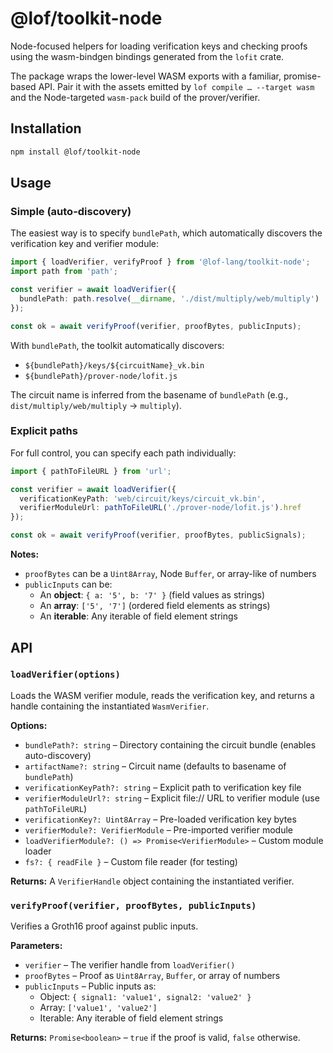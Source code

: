 # @lof/toolkit-node

Node-focused helpers for loading verification keys and checking proofs using the wasm-bindgen bindings generated from the `lofit` crate.

The package wraps the lower-level WASM exports with a familiar, promise-based API. Pair it with the assets emitted by `lof compile … --target wasm` and the Node-targeted `wasm-pack` build of the prover/verifier.

## Installation

```bash
npm install @lof/toolkit-node
```

## Usage

### Simple (auto-discovery)

The easiest way is to specify `bundlePath`, which automatically discovers the verification key and verifier module:

```ts
import { loadVerifier, verifyProof } from '@lof-lang/toolkit-node';
import path from 'path';

const verifier = await loadVerifier({
  bundlePath: path.resolve(__dirname, './dist/multiply/web/multiply')
});

const ok = await verifyProof(verifier, proofBytes, publicInputs);
```

With `bundlePath`, the toolkit automatically discovers:
- `${bundlePath}/keys/${circuitName}_vk.bin`
- `${bundlePath}/prover-node/lofit.js`

The circuit name is inferred from the basename of `bundlePath` (e.g., `dist/multiply/web/multiply` → `multiply`).

### Explicit paths

For full control, you can specify each path individually:

```ts
import { pathToFileURL } from 'url';

const verifier = await loadVerifier({
  verificationKeyPath: 'web/circuit/keys/circuit_vk.bin',
  verifierModuleUrl: pathToFileURL('./prover-node/lofit.js').href
});

const ok = await verifyProof(verifier, proofBytes, publicSignals);
```

**Notes:**
- `proofBytes` can be a `Uint8Array`, Node `Buffer`, or array-like of numbers
- `publicInputs` can be:
  - An **object**: `{ a: '5', b: '7' }` (field values as strings)
  - An **array**: `['5', '7']` (ordered field elements as strings)
  - An **iterable**: Any iterable of field element strings

## API

### `loadVerifier(options)`

Loads the WASM verifier module, reads the verification key, and returns a handle containing the instantiated `WasmVerifier`.

**Options:**
- `bundlePath?: string` – Directory containing the circuit bundle (enables auto-discovery)
- `artifactName?: string` – Circuit name (defaults to basename of `bundlePath`)
- `verificationKeyPath?: string` – Explicit path to verification key file
- `verifierModuleUrl?: string` – Explicit file:// URL to verifier module (use `pathToFileURL`)
- `verificationKey?: Uint8Array` – Pre-loaded verification key bytes
- `verifierModule?: VerifierModule` – Pre-imported verifier module
- `loadVerifierModule?: () => Promise<VerifierModule>` – Custom module loader
- `fs?: { readFile }` – Custom file reader (for testing)

**Returns:**
A `VerifierHandle` object containing the instantiated verifier.

### `verifyProof(verifier, proofBytes, publicInputs)`

Verifies a Groth16 proof against public inputs.

**Parameters:**
- `verifier` – The verifier handle from `loadVerifier()`
- `proofBytes` – Proof as `Uint8Array`, `Buffer`, or array of numbers
- `publicInputs` – Public inputs as:
  - Object: `{ signal1: 'value1', signal2: 'value2' }`
  - Array: `['value1', 'value2']`
  - Iterable: Any iterable of field element strings

**Returns:**
`Promise<boolean>` – `true` if the proof is valid, `false` otherwise.
